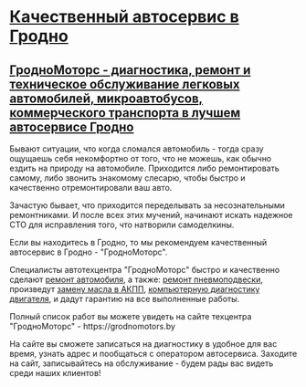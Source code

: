 <h1><a href="https://grodnomotors.by/">Качественный автосервис в Гродно</a></h1>
<h2><a href="https://grodnomotors.by/">ГродноМоторc - диагностика, ремонт и техническое обслуживание легковых автомобилей, микроавтобусов, коммерческого транспорта в лучшем автосервисе Гродно</a></h2>

<p>Бывают ситуации, что когда сломался автомобиль - тогда сразу ощущаешь себя некомфортно от того, что не можешь, как обычно ездить на природу на автомобиле. Приходится либо ремонтировать самому, либо звонить знакомому слесарю, чтобы быстро и качественно отремонтировали ваш авто.</p>
<p>Зачастую бывает, что приходится переделывать за несознательными ремонтниками. И после всех этих мучений, начинают искать надежное СТО для исправления того, что натворили самоделкины. </p>
<p>Если вы находитесь в Гродно, то мы рекомендуем качественный автосервис в Гродно - "ГродноМоторс". </p>
<p>Специалисты автотехцентра "ГродноМоторс" быстро и качественно сделают <a href="https://grodnomotors.by/">ремонт автомобиля</a>, а также: <a href="https://grodnomotors.by/autoservice/diagnostika-pnevmopodveski">ремонт пневмоподвески</a>, произведут <a href="https://grodnomotors.by/autoservice/zamena-masla">замену масла в АКПП</a>, <a href="https://grodnomotors.by/autoservice/diagnostika-dvigatelya">компьютерную диагностику двигателя</a>, и дадут гарантию на все выполненные работы. </p>
<p>Полный список работ вы можете увидеть на сайте техцентра "ГродноМоторс" - https://grodnomotors.by</p>
<p>На сайте вы сможете записаться на диагностику в удобное для вас время, узнать адрес и пообщаться с оператором автосервиса. Заходите на сайт, записывайтесь на обслуживание - будем рады вас видеть среди наших клиентов!</p>
